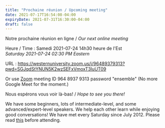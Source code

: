 ```yaml
---
title: "Prochaine réunion / Upcoming meeting"
date: 2021-07-17T16:54:08-04:00
expiryDate: 2021-07-31T16:30:00-04:00
draft: false
---
```


Notre prochaine réunion en ligne / _Our next online meeting_

Heure / Time
: Samedi 2021-07-24 14h30 heure de l'Est  
  _Saturday 2021-07-24 02:30 PM Eastern_

URL
: https://westernuniversity.zoom.us/j/96489379313?pwd=SGJqdStYNUN5K2wzSEFxVmoxT3luUT09

Or use [Zoom](https://zoom.us/) meeting ID 964 8937 9313 password "ensemble" (No more Google Meet for the moment.)
<!--more-->

Nous espérons vous voir là-bas! / _Hope to see you there!_

We have some beginners, lots of intermediate-level, and some advanced/expert-level speakers. We help each other learn while enjoying good conversations! We have met every Saturday since July 2012. Please read [this](/about/) before attending.
